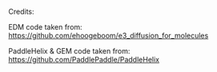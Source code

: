 Credits:

EDM code taken from: https://github.com/ehoogeboom/e3_diffusion_for_molecules

PaddleHelix & GEM code taken from: https://github.com/PaddlePaddle/PaddleHelix